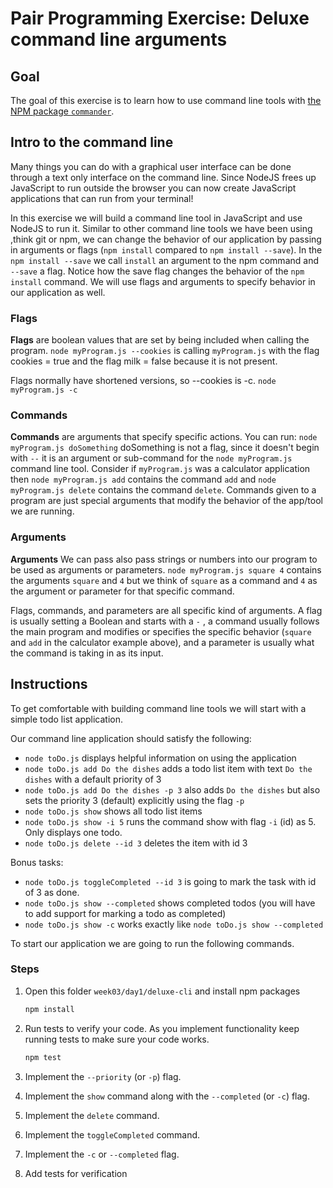 # Pair Programming Exercise: Deluxe command line arguments

## Goal

The goal of this exercise is to learn how to use command line tools with [the NPM package `commander`](https://www.npmjs.com/package/commander).

## Intro to the command line

Many things you can do with a graphical user interface can be done through a text only interface on the command line. Since NodeJS frees up JavaScript to run outside the browser you can now create JavaScript applications that can run from your terminal!

In this exercise we will build a command line tool in JavaScript and use NodeJS to run it. Similar to other command line tools we have been using ,think git or npm, we can change the behavior of our application by passing in arguments or flags (`npm install` compared to `npm install --save`). In the `npm install --save` we call `install` an argument to the npm command and `--save` a flag. Notice how the save flag changes the behavior of the `npm install` command. We will use flags and arguments to specify behavior in our application as well.


### Flags

**Flags** are boolean values that are set by being included when calling the program.
`node myProgram.js --cookies` is calling `myProgram.js` with the flag cookies
= true and the flag milk = false because it is not present.

Flags normally have shortened versions, so --cookies is -c.
`node myProgram.js -c`

### Commands

**Commands** are arguments that specify specific actions. You can run:
`node myProgram.js doSomething` doSomething is not a flag, since it doesn't begin with `--`
it is an argument or sub-command for the `node myProgram.js` command line tool. Consider if `myProgram.js` was a calculator application then `node myProgram.js add` contains the command `add` and `node myProgram.js delete` contains the command `delete`. Commands given to a program are just special arguments that modify the behavior of the app/tool we are running.

### Arguments

**Arguments** We can pass also pass strings or numbers into our program to be used as arguments or parameters.
`node myProgram.js square 4` contains the arguments `square` and `4` but we think of `square` as a command and `4` as the argument or parameter for that specific command.

Flags, commands, and parameters are all specific kind of arguments. A flag is usually setting a Boolean and starts with a `-` , a command usually follows the main program and modifies or specifies the specific behavior (`square` and `add` in the calculator example above), and a parameter is usually what the command is taking in as its input.

## Instructions

To get comfortable with building command line tools we will start with a simple todo list application.

Our command line application should satisfy the following:

- `node toDo.js` displays helpful information on using the application
- `node toDo.js add Do the dishes` adds a todo list item with text `Do the dishes` with a default priority of 3
- `node toDo.js add Do the dishes -p 3`  also adds `Do the dishes` but also sets the priority 3 (default) explicitly using the flag `-p`
- `node toDo.js show` shows all todo list items
- `node toDo.js show -i 5` runs the command show with flag `-i` (id) as 5. Only displays one todo.
- `node toDo.js delete --id 3` deletes the item with id 3

Bonus tasks:

- `node toDo.js toggleCompleted --id 3` is going to mark the task with id of 3 as done.
- `node toDo.js show --completed` shows completed todos (you will have to add support for marking a todo as completed)
- `node toDo.js show -c` works exactly like `node toDo.js show --completed`

To start our application we are going to run the following commands.

### Steps

1. Open this folder `week03/day1/deluxe-cli` and install npm packages

    ```bash
    npm install
    ```

1. Run tests to verify your code. As you implement functionality keep running
tests to make sure your code works.

    ```bash
    npm test
    ```

1. Implement the `--priority` (or `-p`) flag.
1. Implement the `show` command along with the `--completed` (or `-c`) flag.
1. Implement the `delete` command.
1. Implement the `toggleCompleted` command.
1. Implement the `-c` or `--completed` flag.
1. Add tests for verification
